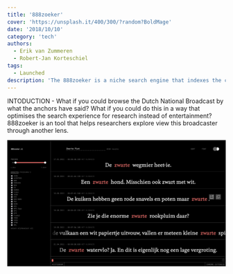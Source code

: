```yaml
---
title: '888zoeker'
cover: 'https://unsplash.it/400/300/?random?BoldMage'
date: '2018/10/10'
category: 'tech'
authors:
  - Erik van Zummeren
  - Robert-Jan Korteschiel
tags:
  - Launched
description: 'The 888zoeker is a niche search engine that indexes the content of the Dutch public broadcasting system.'
---
```


INTODUCTION - What if you could browse the Dutch National Broadcast by what the anchors have said? What if you could do this in a way that optimises the search experience for research instead of entertainment? 888zoeker is an tool that helps researchers explore view this broadcaster through another lens. 

![alt text](./888zoeker.png)

